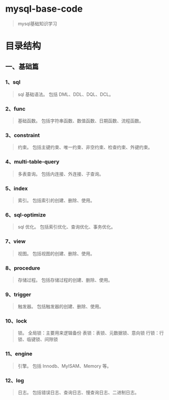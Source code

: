 # mysql-base-code

> mysql基础知识学习

# 目录结构

## 一、基础篇

### 1、sql

> sql 基础语法。
> 包括 DML、DDL、DQL、DCL。

### 2、func

> 基础函数。
> 包括字符串函数、数值函数、日期函数、流程函数。

### 3、constraint

> 约束。
> 包括主键约束、唯一约束、非空约束、检查约束、外键约束。

### 4、multi-table-query

> 多表查询。
> 包括内连接、外连接、子查询。

### 5、index
> 索引。
> 包括索引的创建、删除、使用。

### 6、sql-optimize
> sql 优化。
> 包括索引优化、查询优化、事务优化。

### 7、view
> 视图。
> 包括视图的创建、删除、使用。

### 8、procedure
> 存储过程。
> 包括存储过程的创建、删除、使用。

### 9、trigger
> 触发器。
> 包括触发器的创建、删除、使用。

### 10、lock
> 锁。
> 全局锁：主要用来逻辑备份
> 表锁：表锁、元数据锁、意向锁
> 行锁：行锁、临键锁、间隙锁

### 11、engine
> 引擎。
> 包括 Innodb、MyISAM、Memory 等。

### 12、log
> 日志。
> 包括错误日志、查询日志、慢查询日志、二进制日志。
